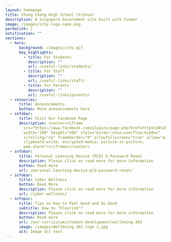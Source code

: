 ```yaml
---
layout: homepage
title: Chung Cheng High School (Yishun)
description: A Singapore Government site built with Isomer
image: /images/cchy-logo-name.png
permalink: /
notification: ""
sections:
  - hero:
      background: /images/cchy.gif
      key_highlights:
        - title: For Students
          description: ""
          url: /useful-links/students/
        - title: For Staff
          description: ""
          url: /useful-links/staff/
        - title: For Parents
          description: ""
          url: /useful-links/parents/
  - resources:
      title: Announcements
      button: More announcements here
  - infobar:
      title: Visit Our Facebook Page
      description: <center><iframe
        src="https://www.facebook.com/plugins/page.php?href=https%3A%2F%2Fwww.facebook.com%2FChung-Cheng-High-School-Yishun-649727622164220&tabs=timeline&width=340&height=500&small_header=false&adapt_container_width=true&hide_cover=false&show_facepile=true&appId"
        width="340" height="500" style="border:none;overflow:hidden"
        scrolling="no" frameborder="0" allowfullscreen="true" allow="autoplay;
        clipboard-write; encrypted-media; picture-in-picture;
        web-share"></iframe></center>
  - infobar:
      title: Personal Learning Device (PLD) & Password Reset
      description: Please click on read more for more information
      button: Read more
      url: /personal-learning-device-pld-password-reset/
  - infobar:
      title: Cyber Wellness
      button: Read More
      description: Please click on read more for more information
      url: /cyber-wellness/
  - infopic:
      title: Tips on how to Feel Good and Do Good
      subtitle: How to "Flourish"?
      description: Please click on read more for more information
      button: Read more
      url: /our-curriculum/student-development/wellbeing-365
      image: /images/Wellbeing 365 logo 1.jpg
      alt: Image alt text
---
```

